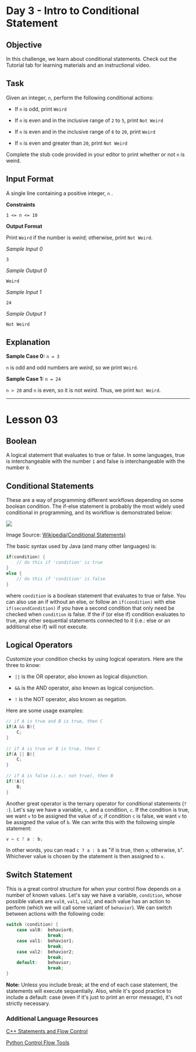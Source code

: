 # Day 3 - Intro to Conditional Statement 

## Objective
In this challenge, we learn about conditional statements. Check out the Tutorial tab for learning materials and an instructional video.

## Task
Given an integer, `n`, perform the following conditional actions:

* If `n` is odd, print `Weird`

* If `n` is even and in the inclusive range of `2` to `5`, print `Not Weird`

* If `n` is even and in the inclusive range of `6` to `20`, print `Weird`

* If `n` is even and greater than `20`, print `Not Weird`

Complete the stub code provided in your editor to print whether or not `n` is weird.

## Input Format

A single line containing a positive integer, `n` .

**Constraints**

```
1 <= n <= 10
```

**Output Format**

Print `Weird` if the number is *weird*; otherwise, print `Not Weird`.

*Sample Input 0*

```
3
```

*Sample Output 0*

```
Weird
```

*Sample Input 1*

```
24
```

*Sample Output 1*

```
Not Weird
```

## Explanation

**Sample Case 0:** `n = 3`

`n` is odd and odd numbers are *weird*, so we print `Weird`.

**Sample Case 1:** `n = 24`

`n > 20` and `n` is even, so it is not *weird*. Thus, we print `Not Weird`.

---

# Lesson 03

## Boolean

A logical statement that evaluates to true or false. In some languages, true is interchangeable with the number `1` and false is interchangeable with the number `0`.


## Conditional Statements

These are a way of programming different workflows depending on some boolean condition. The if-else statement is probably the most widely used conditional in programming, and its workflow is demonstrated below:

![](https://s3.amazonaws.com/hr-challenge-images/13689/1446563087-4ec019a919-332px-If-Then-Else-diagram.svg.png)

Image Source: [Wikipedia(Conditional Statements)](https://en.wikipedia.org/wiki/Conditional_%28computer_programming%29#/media/File:If-Then-Else-diagram.svg)


The basic syntax used by Java (and many other languages) is:

```java
if(condition) {
    // do this if 'condition' is true
}
else {
    // do this if 'condition' is false
}
```

where `condition` is a boolean statement that evaluates to true or false. You can also use an if without an else, or follow an `if(condition)` with else `if(secondCondition)` if you have a second condition that only need be checked when `condition` is false. If the if (or else if) condition evaluates to true, any other sequential statements connected to it (i.e.: else or an additional else if) will not execute.

## Logical Operators

Customize your condition checks by using logical operators. Here are the three to know:

* `||` is the OR operator, also known as logical disjunction.

* `&&` is the AND operator, also known as logical conjunction.

* `!` is the NOT operator, also known as negation.

Here are some usage examples:

```java
// if A is true and B is true, then C
if(A && B){ 
    C;	
}
    
// if A is true or B is true, then C
if(A || B){
    C;
}
    
// if A is false (i.e.: not true), then B
if(!A){
    B;
}
```

Another great operator is the ternary operator for conditional statements (`? :`). Let's say we have a variable, `v`, and a condition, `c`. If the condition is true, we want `v` to be assigned the value of `a`; if condition `c` is false, we want `v` to be assigned the value of `b`. We can write this with the following simple statement:

```java
v = c ? a : b;
```

In other words, you can read `c ? a : b` as "if  is true, then `a`; otherwise, `b`". Whichever value is chosen by the statement is then assigned to `v`.


## Switch Statement

This is a great control structure for when your control flow depends on a number of known values. Let's say we have a variable, `condition`, whose possible values are `val0`, `val1`, `val2`, and each value has an action to perform (which we will call some variant of `behavior`). We can switch between actions with the following code:

```java
switch (condition) {
    case val0: 	behavior0;
                break;
    case val1:	behavior1;
                break;
    case val2:	behavior2;
                break;
    default: 	behavior;
                break;
}
```

**Note:** Unless you include break; at the end of each case statement, the statements will execute sequentially. Also, while it's good practice to include a default: case (even if it's just to print an error message), it's not strictly necessary.


### Additional Language Resources

[C++ Statements and Flow Control](http://www.cplusplus.com/doc/tutorial/control/)

[Python Control Flow Tools](https://docs.python.org/3.5/tutorial/controlflow.html)


